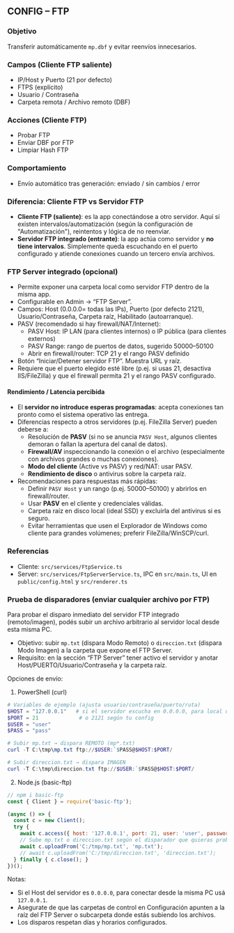 ## CONFIG – FTP

### Objetivo
Transferir automáticamente `mp.dbf` y evitar reenvíos innecesarios.

### Campos (Cliente FTP saliente)
- IP/Host y Puerto (21 por defecto)
- FTPS (explícito)
- Usuario / Contraseña
- Carpeta remota / Archivo remoto (DBF)

### Acciones (Cliente FTP)
- Probar FTP
- Enviar DBF por FTP
- Limpiar Hash FTP

### Comportamiento
- Envío automático tras generación: enviado / sin cambios / error

### Diferencia: Cliente FTP vs Servidor FTP
- **Cliente FTP (saliente)**: es la app conectándose a otro servidor. Aquí sí existen intervalos/automatización (según la configuración de "Automatización"), reintentos y lógica de no reenviar.
- **Servidor FTP integrado (entrante)**: la app actúa como servidor y **no tiene intervalos**. Simplemente queda escuchando en el puerto configurado y atiende conexiones cuando un tercero envía archivos.

### FTP Server integrado (opcional)
- Permite exponer una carpeta local como servidor FTP dentro de la misma app.
- Configurable en Admin → “FTP Server”.
- Campos: Host (0.0.0.0= todas las IPs), Puerto (por defecto 2121), Usuario/Contraseña, Carpeta raíz, Habilitado (autoarranque).
- PASV (recomendado si hay firewall/NAT/Internet):
  - PASV Host: IP LAN (para clientes internos) o IP pública (para clientes externos)
  - PASV Range: rango de puertos de datos, sugerido 50000–50100
  - Abrir en firewall/router: TCP 21 y el rango PASV definido
- Botón “Iniciar/Detener servidor FTP”. Muestra URL y raíz.
- Requiere que el puerto elegido esté libre (p.ej. si usas 21, desactiva IIS/FileZilla) y que el firewall permita 21 y el rango PASV configurado.

#### Rendimiento / Latencia percibida
- El **servidor no introduce esperas programadas**: acepta conexiones tan pronto como el sistema operativo las entrega.
- Diferencias respecto a otros servidores (p.ej. FileZilla Server) pueden deberse a:
  - Resolución de **PASV** (si no se anuncia `PASV Host`, algunos clientes demoran o fallan la apertura del canal de datos).
  - **Firewall/AV** inspeccionando la conexión o el archivo (especialmente con archivos grandes o muchas conexiones).
  - **Modo del cliente** (Active vs PASV) y red/NAT: usar PASV.
  - **Rendimiento de disco** o antivirus sobre la carpeta raíz.
- Recomendaciones para respuestas más rápidas:
  - Definir `PASV Host` y un rango (p.ej. 50000–50100) y abrirlos en firewall/router.
  - Usar **PASV** en el cliente y credenciales válidas.
  - Carpeta raíz en disco local (ideal SSD) y excluirla del antivirus si es seguro.
  - Evitar herramientas que usen el Explorador de Windows como cliente para grandes volúmenes; preferir FileZilla/WinSCP/curl.

### Referencias
- Cliente: `src/services/FtpService.ts`
- Server: `src/services/FtpServerService.ts`, IPC en `src/main.ts`, UI en `public/config.html` y `src/renderer.ts`

### Prueba de disparadores (enviar cualquier archivo por FTP)
Para probar el disparo inmediato del servidor FTP integrado (remoto/imagen), podés subir un archivo arbitrario al servidor local desde esta misma PC.

- Objetivo: subir `mp.txt` (dispara Modo Remoto) o `direccion.txt` (dispara Modo Imagen) a la carpeta que expone el FTP Server.
- Requisito: en la sección “FTP Server” tener activo el servidor y anotar Host/PUERTO/Usuario/Contraseña y la carpeta raíz.

Opciones de envío:

1) PowerShell (curl)

```powershell
# Variables de ejemplo (ajusta usuario/contraseña/puerto/ruta)
$HOST = "127.0.0.1"   # si el servidor escucha en 0.0.0.0, para local usar 127.0.0.1
$PORT = 21             # o 2121 según tu config
$USER = "user"
$PASS = "pass"

# Subir mp.txt → dispara REMOTO (mp*.txt)
curl -T C:\tmp\mp.txt ftp://$USER:`$PASS@$HOST:$PORT/

# Subir direccion.txt → dispara IMAGEN
curl -T C:\tmp\direccion.txt ftp://$USER:`$PASS@$HOST:$PORT/
```

2) Node.js (basic-ftp)

```javascript
// npm i basic-ftp
const { Client } = require('basic-ftp');

(async () => {
  const c = new Client();
  try {
    await c.access({ host: '127.0.0.1', port: 21, user: 'user', password: 'pass', secure: false });
    // Sube mp.txt o direccion.txt según el disparador que quieras probar
    await c.uploadFrom('C:/tmp/mp.txt', 'mp.txt');
    // await c.uploadFrom('C:/tmp/direccion.txt', 'direccion.txt');
  } finally { c.close(); }
})();
```

Notas:
- Si el Host del servidor es `0.0.0.0`, para conectar desde la misma PC usá `127.0.0.1`.
- Asegurate de que las carpetas de control en Configuración apunten a la raíz del FTP Server o subcarpeta donde estás subiendo los archivos.
- Los disparos respetan días y horarios configurados.

